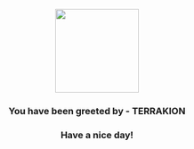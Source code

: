 <p align="center">
            <img src="https://raw.githubusercontent.com/PokeAPI/sprites/master/sprites/pokemon/639.png" width="150" height="150">
          </p>
          <h3 align="center">You have been greeted by - <b>TERRAKION</b></h3>
          <h3 align="center">Have a nice day!</h3>
